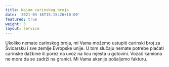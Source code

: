 ```yaml
---
title: Najam carinskog broja
date: '2021-03-16T15:15:26+10:00'
featured: true
weight: 3
layout: service
---
```


Ukoliko nemate carinskog broja, mi Vama možemo ustupiti carinski broj za Švicarsku i sve zemlje Evropske unije. U tom slučaju nemate potrebe plaćati carinske dažbine ili porez na uvoz na licu mjesta u gotovini. Vozač kamiona ne mora da se zadrži na granici. Mi Vama aksnije pošaljemo fakturu.